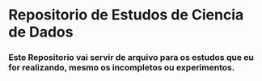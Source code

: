 # Repositorio de Estudos de Ciencia de Dados
### Este Repositorio vai servir de arquivo para os estudos que eu for realizando, mesmo os incompletos ou experimentos.



